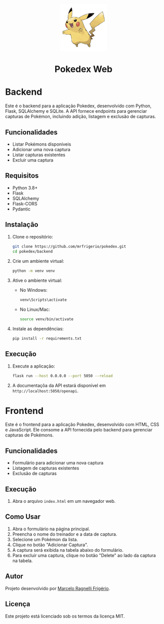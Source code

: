 <p align="center">
  <img src="https://raw.githubusercontent.com/PokeAPI/sprites/master/sprites/pokemon/other/official-artwork/25.png" alt="Pokemon Logo" width="150">
</p>

<h1 align="center">
 Pokedex Web
</h1>

# Backend

Este é o backend para a aplicação Pokedex, desenvolvido com Python, Flask, SQLAlchemy e SQLite. A API fornece endpoints para gerenciar capturas de Pokémon, incluindo adição, listagem e exclusão de capturas.

## Funcionalidades

- Listar Pokémons disponíveis
- Adicionar uma nova captura
- Listar capturas existentes
- Excluir uma captura

## Requisitos

- Python 3.8+
- Flask
- SQLAlchemy
- Flask-CORS
- Pydantic

## Instalação

1. Clone o repositório:

   ```bash
   git clone https://github.com/mrfrigerio/pokedex.git
   cd pokedex/backend
   ```

2. Crie um ambiente virtual:

   ```bash
   python -m venv venv
   ```

3. Ative o ambiente virtual:

   - No Windows:
     ```bash
     venv\Scripts\activate
     ```
   - No Linux/Mac:
     ```bash
     source venv/bin/activate
     ```

4. Instale as dependências:
   ```bash
   pip install -r requirements.txt
   ```

## Execução

1. Execute a aplicação:

   ```bash
   flask run --host 0.0.0.0 --port 5050 --reload
   ```

2. A documentaçõa da API estará disponível em `http://localhost:5050/openapi`.

# Frontend

Este é o frontend para a aplicação Pokedex, desenvolvido com HTML, CSS e JavaScript. Ele consome a API fornecida pelo backend para gerenciar capturas de Pokémons.

## Funcionalidades

- Formulário para adicionar uma nova captura
- Listagem de capturas existentes
- Exclusão de capturas

## Execução

1. Abra o arquivo `index.html` em um navegador web.

## Como Usar

1. Abra o formulário na página principal.
2. Preencha o nome do treinador e a data de captura.
3. Selecione um Pokémon da lista.
4. Clique no botão "Adicionar Captura".
5. A captura será exibida na tabela abaixo do formulário.
6. Para excluir uma captura, clique no botão "Delete" ao lado da captura na tabela.

## Autor

Projeto desenvolvido por [Marcelo Ragnelli Frigério](https://www.linkedin.com/in/marceloragnelli/).

## Licença

Este projeto está licenciado sob os termos da licença MIT.
